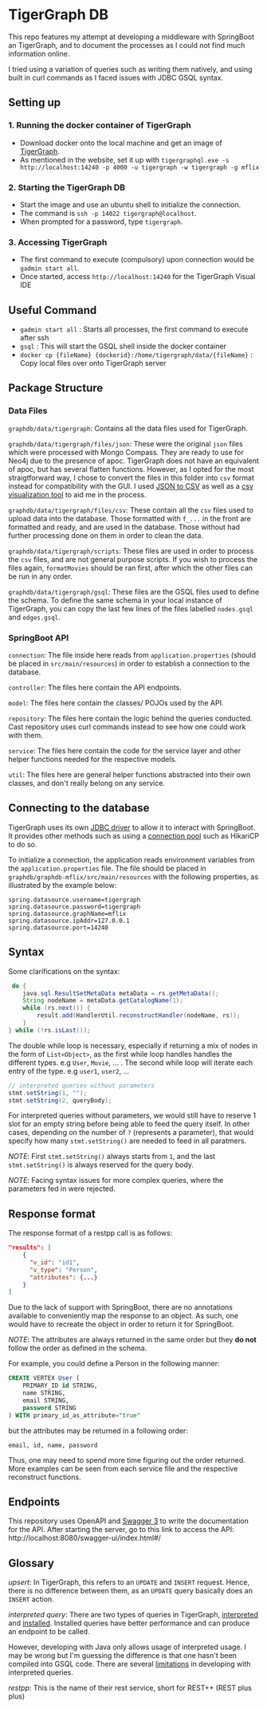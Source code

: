 # TigerGraph DB

This repo features my attempt at developing a middleware with SpringBoot an TigerGraph,
and to document the processes as I could not find much information online.

I tried using a variation of queries such as writing them natively, and using built in curl commands as I faced issues with JDBC GSQL syntax.

## Setting up
### 1. Running the docker container of TigerGraph
- Download docker onto the local machine and get an image of [TigerGraph](https://docs.tigergraph.com/tigergraph-server/current/getting-started/docker).
- As mentioned in the website, set it up with `tigergraphql.exe -s http://localhost:14240 -p 4000 -u tigergraph -w tigergraph -g mflix`

### 2. Starting the TigerGraph DB
- Start the image and use an ubuntu shell to initialize the connection.
- The command is `ssh -p 14022 tigergraph@localhost`.
- When prompted for a password, type `tigergraph`.

### 3. Accessing TigerGraph
- The first command to execute (compulsory) upon connection would be `gadmin start all`.
- Once started, access `http://localhost:14240` for the TigerGraph Visual IDE

## Useful Command
- `gadmin start all` : Starts all processes, the first command to execute after ssh
- `gsql` : This will start the GSQL shell inside the docker container
- `docker cp {fileName} {dockerid}:/home/tigergraph/data/{fileName}` : Copy local files over onto TigerGraph server


## Package Structure

### Data Files

`graphdb/data/tigergraph`: Contains all the data files used for TigerGraph.

`graphdb/data/tigergraph/files/json`: These were the original `json` files which were processed with Mongo Compass. They are ready to use for Neo4j due to the presence of apoc. 
TigerGraph does not have an equivalent of apoc, but has several flatten functions. However, as I opted for the most straigtforward way, I chose to convert the files in this folder into `csv` format instead for compatibility with the GUI. 
I used [JSON to CSV](https://marketplace.visualstudio.com/items?itemName=khaeransori.json2csv) as well as a [csv visualization tool](https://marketplace.visualstudio.com/items?itemName=janisdd.vscode-edit-csv) to aid me in the process.

`graphdb/data/tigergraph/files/csv`: These contain all the `csv` files used to upload data into the database. 
Those formatted with `f_...` in the front are formatted and ready, and are used in the database. 
Those without had further processing done on them in order to clean the data.

`graphdb/data/tigergraph/scripts`: These files are used in order to process the `csv` files, and are not general purpose scripts. 
If you wish to process the files again, `formatMovies` should be ran first, after which the other files can be run in any order.

`graphdb/data/tigergraph/gsql`: These files are the GSQL files used to define the schema. 
To define the same schema in your local instance of TigerGraph, you can copy the last few lines of the files labelled `nodes.gsql` and `edges.gsql`.

### SpringBoot API

`connection`: 
The file inside here reads from `application.properties` (should be placed in `src/main/resources`) in order to establish a connection to the database.

`controller`: 
The files here contain the API endpoints.

`model`: 
The files here contain the classes/ POJOs used by the API.

`repository`: 
The files here contain the logic behind the queries conducted.
<br>
Cast repository uses curl commands instead to see how one could work with them.

`service`: 
The files here contain the code for the service layer and other helper functions needed for the respective models.

`util`: 
The files here are general helper functions abstracted into their own classes, and don't really belong on any service.

## Connecting to the database
TigerGraph uses its own [JDBC driver](https://github.com/tigergraph/ecosys/tree/master/tools/etl/tg-jdbc-driver) to allow it to interact with SpringBoot. 
It provides other methods such as using a [connection pool](https://github.com/tigergraph/ecosys/tree/master/tools/etl/tg-jdbc-driver#connection-pool) such as HikariCP to do so.


To initialize a connection, the application reads environment variables from the `application.properties` file. 
The file should be placed in `graphdb/graphdb-mflix/src/main/resources` with the following properties, as illustrated by the example below:

```
spring.datasource.username=tigergraph
spring.datasource.password=tigergraph
spring.datasource.graphName=mflix
spring.datasource.ipAddr=127.0.0.1
spring.datasource.port=14240
```

## Syntax

Some clarifications on the syntax:


```java
 do {
    java.sql.ResultSetMetaData metaData = rs.getMetaData();
    String nodeName = metaData.getCatalogName(1);
    while (rs.next()) {
        result.add(HandlerUtil.reconstructHandler(nodeName, rs));
    }
} while (!rs.isLast());
```

The double while loop is necessary, especially if returning a mix of nodes in the form of `List<Object>`, 
as the first while loop handles handles the different types. e.g `User`, `Movie`, ... .
The second while loop will iterate each entry of the type. e.g `user1`, `user2`, ... 

```java
// interpreted queries without parameters
stmt.setString(1, "");
stmt.setString(2, queryBody);
```

For interpreted queries without parameters, we would still have to reserve 1 slot for an empty string before being able to feed the query itself.
In other cases, depending on the number of `?` (represents a parameter), that would specify how many `stmt.setString()` are needed to feed in all paratmers.

*NOTE*: First `stmt.setString()` always starts from `1`, and the last `stmt.setString()` is always reserved for the query body.

*NOTE*: Facing syntax issues for more complex queries, where the parameters fed in were rejected.

## Response format

The response format of a restpp call is as follows:

```json
"results": [
    {
      "v_id": "id1",
      "v_type": "Person",
      "attributes": {...}
    }
]
```

Due to the lack of support with SpringBoot, there are no annotations available to conveniently map the response to an object. 
As such, one would have to recreate the object in order to return it for SpringBoot.

*NOTE*: The attributes are always returned in the same order but they **do not** follow the order as defined in the schema.

For example, you could define a Person in the following manner:

```sql
CREATE VERTEX User (
    PRIMARY_ID id STRING,
    name STRING,
    email STRING,
    password STRING
) WITH primary_id_as_attribute="true"
```

but the attributes may be returned in a following order:

`email, id, name, password`

Thus, one may need to spend more time figuring out the order returned. 
More examples can be seen from each service file and the respective reconstruct functions.

## Endpoints

This repository uses OpenAPI and [Swagger 3](https://github.com/springdoc/springdoc-openapi) to write the documentation for the API.
After starting the server, go to this link to access the API:
http://localhost:8080/swagger-ui/index.html#/

## Glossary

*upsert*: In TigerGraph, this refers to an `UPDATE` and `INSERT` request. Hence, there is no difference between them, as an `UPDATE` query basically does an `INSERT` action.

*interpreted query*: There are two types of queries in TigerGraph, [interpreted](https://docs.tigergraph.com/tigergraph-server/current/api/built-in-endpoints#_run_an_interpreted_query) and [installed](https://docs.tigergraph.com/gsql-ref/current/querying/query-operations#_install_query). 
Installed queries have better performance and can produce an endpoint to be called.

However, developing with Java only allows usage of interpreted usage. I may be wrong but I'm guessing the difference is that one hasn't been compiled into GSQL code. 
There are several [limitations](https://docs.tigergraph.com/gsql-ref/current/appendix/interpreted-gsql-limitations) in developing with interpreted queries.

*restpp*: This is the name of their rest service, short for REST++ (REST plus plus)
